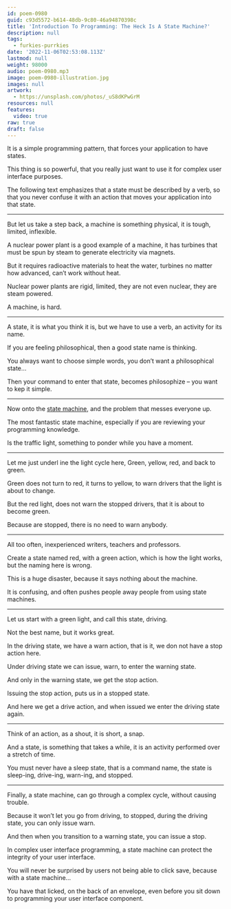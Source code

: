 ```yaml
---
id: poem-0980
guid: c93d5572-b614-48db-9c80-46a94870398c
title: 'Introduction To Programming: The Heck Is A State Machine?'
description: null
tags:
  - furkies-purrkies
date: '2022-11-06T02:53:08.113Z'
lastmod: null
weight: 98000
audio: poem-0980.mp3
image: poem-0980-illustration.jpg
images: null
artwork:
  - https://unsplash.com/photos/_uS8dKPwGrM
resources: null
features:
  video: true
raw: true
draft: false
---
```


It is a simple programming pattern,
that forces your application to have states.

This thing is so powerful,
that you really just want to use it for complex user interface purposes.

The following text emphasizes that a state must be described by a verb,
so that you never confuse it with an action that moves your application into that state.

---

But let us take a step back, a machine is something physical,
it is tough, limited, inflexible.

A nuclear power plant is a good example of a machine,
it has turbines that must be spun by steam to generate electricity via magnets.

But it requires radioactive materials to heat the water,
turbines no matter how advanced, can’t work without heat.

Nuclear power plants are rigid, limited,
they are not even nuclear, they are steam powered.

A machine,
is hard.

---

A state, it is what you think it is,
but we have to use a verb, an activity for its name.

If you are feeling philosophical,
then a good state name is thinking.

You always want to choose simple words,
you don’t want a philosophical state…

Then your command to enter that state,
becomes philosophize – you want to kep it simple.

---

Now onto the [state machine][1],
and the problem that messes everyone up.

The most fantastic state machine,
especially if you are reviewing your programming knowledge.

Is the traffic light,
something to ponder while you have a moment.

---

Let me just underl  ine the light cycle here,
Green, yellow, red, and back to green.

Green does not turn to red,
it turns to yellow, to warn drivers that the light is about to change.

But the red light, does not warn the stopped drivers,
that it is about to become green.

Because are stopped,
there is no need to warn anybody.

---

All too often,
inexperienced writers, teachers and professors.

Create a state named red,
with a green action, which is how the light works, but the naming here is wrong.

This is a huge disaster,
because it says nothing about the machine.

It is confusing,
and often pushes people away people from using state machines.

---

Let us start with a green light,
and call this state, driving.

Not the best name,
but it works great.

In the driving state,
we have a warn action, that is it, we don not have a stop action here.

Under driving state we can issue, warn,
to enter the warning state.

And only in the warning state,
we get the stop action.

Issuing the stop action,
puts us in a stopped state.

And here we get a drive action,
and when issued we enter the driving state again.

---

Think of an action, as a shout,
it is short, a snap.

And a state, is something that takes a while,
it is an activity performed over a stretch of time.

You must never have a sleep state,
that is a command name, the state is sleep-ing, drive-ing, warn-ing, and stopped.

---

Finally, a state machine,
can go through a complex cycle, without causing trouble.

Because it won’t let you go from driving, to stopped,
during the driving state, you can only issue warn.

And then when you transition to a warning state,
you can issue a stop.

In complex user interface programming,
a state machine can protect the integrity of your user interface.

You will never be surprised by users not being able to click save,
because with a state machine…

You have that licked, on the back of an envelope,
even before you sit down to programming your user interface component.

[1]: https://www.youtube.com/watch?v=3_D-3HPUdEI
